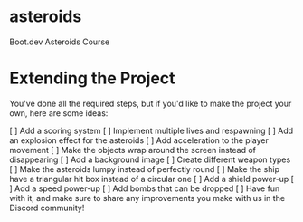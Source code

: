 # asteroids

Boot.dev Asteroids Course

# Extending the Project

You've done all the required steps, but if you'd like to make the project your own, here are some ideas:

[ ] Add a scoring system
[ ] Implement multiple lives and respawning
[ ] Add an explosion effect for the asteroids
[ ] Add acceleration to the player movement
[ ] Make the objects wrap around the screen instead of disappearing
[ ] Add a background image
[ ] Create different weapon types
[ ] Make the asteroids lumpy instead of perfectly round
[ ] Make the ship have a triangular hit box instead of a circular one
[ ] Add a shield power-up
[ ] Add a speed power-up
[ ] Add bombs that can be dropped
[ ] Have fun with it, and make sure to share any improvements you make with us in the Discord community!
